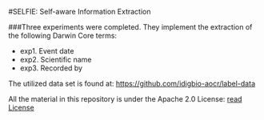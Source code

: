 #SELFIE: Self-aware Information Extraction

###Three experiments were completed. They implement the extraction of the following Darwin Core terms:
* exp1. Event date 
* exp2. Scientific name 
* exp3. Recorded by 

The utilized data set is found at: https://github.com/idigbio-aocr/label-data

All the material in this repository is under the Apache 2.0 License: [read License](https://github.com/acislab/HuMaIN_Self-aware_Information_Extraction/LICENSE-2.0.txt)